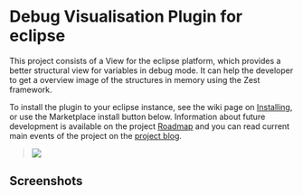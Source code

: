 # Debug Visualisation Plugin for eclipse #

This project consists of a View for the eclipse platform, which provides a better structural view for variables in debug mode. It can help the developer to get a overview image of the structures in memory using the Zest framework.

To install the plugin to your eclipse instance, see the wiki page on [Installing](Installing.md), or use the Marketplace install button below. Information about future development is available on the project [Roadmap](Roadmap.md) and you can read current main events of the project on the [project blog](http://cubussapiens.hu/en/category/programming-en/debugvisualisation/).

<a href='http://marketplace.eclipse.org/marketplace-client-intro?mpc_install=958' title='Drag and drop into a running Eclipse Indigo workspace to install Debug Visualisation for Eclipse'>
<blockquote><img src='http://marketplace.eclipse.org/misc/installbutton.png' />
</a></blockquote>

## Screenshots ##

![![](http://debugvisualisation.googlecode.com/files/dv_screenshot_small.png)](http://debugvisualisation.googlecode.com/files/dv_screenshot.png)